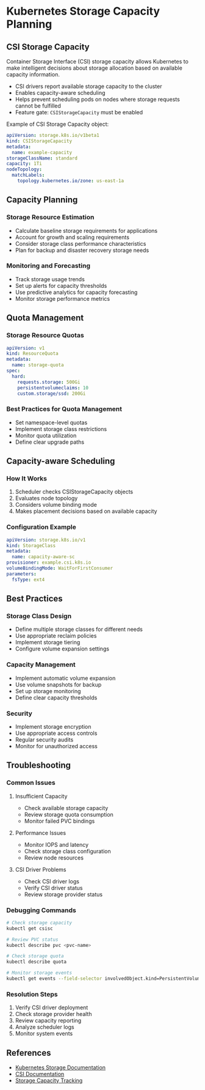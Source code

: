 # Kubernetes Storage Capacity Planning

## CSI Storage Capacity

Container Storage Interface (CSI) storage capacity allows Kubernetes to make intelligent decisions about storage allocation based on available capacity information.

- CSI drivers report available storage capacity to the cluster
- Enables capacity-aware scheduling
- Helps prevent scheduling pods on nodes where storage requests cannot be fulfilled
- Feature gate: `CSIStorageCapacity` must be enabled

Example of CSI Storage Capacity object:
```yaml
apiVersion: storage.k8s.io/v1beta1
kind: CSIStorageCapacity
metadata:
  name: example-capacity
storageClassName: standard
capacity: 1Ti
nodeTopology:
  matchLabels:
    topology.kubernetes.io/zone: us-east-1a
```

## Capacity Planning

### Storage Resource Estimation
- Calculate baseline storage requirements for applications
- Account for growth and scaling requirements
- Consider storage class performance characteristics
- Plan for backup and disaster recovery storage needs

### Monitoring and Forecasting
- Track storage usage trends
- Set up alerts for capacity thresholds
- Use predictive analytics for capacity forecasting
- Monitor storage performance metrics

## Quota Management

### Storage Resource Quotas
```yaml
apiVersion: v1
kind: ResourceQuota
metadata:
  name: storage-quota
spec:
  hard:
    requests.storage: 500Gi
    persistentvolumeclaims: 10
    custom.storage/ssd: 200Gi
```

### Best Practices for Quota Management
- Set namespace-level quotas
- Implement storage class restrictions
- Monitor quota utilization
- Define clear upgrade paths

## Capacity-aware Scheduling

### How It Works
1. Scheduler checks CSIStorageCapacity objects
2. Evaluates node topology
3. Considers volume binding mode
4. Makes placement decisions based on available capacity

### Configuration Example
```yaml
apiVersion: storage.k8s.io/v1
kind: StorageClass
metadata:
  name: capacity-aware-sc
provisioner: example.csi.k8s.io
volumeBindingMode: WaitForFirstConsumer
parameters:
  fsType: ext4
```

## Best Practices

### Storage Class Design
- Define multiple storage classes for different needs
- Use appropriate reclaim policies
- Implement storage tiering
- Configure volume expansion settings

### Capacity Management
- Implement automatic volume expansion
- Use volume snapshots for backup
- Set up storage monitoring
- Define clear capacity thresholds

### Security
- Implement storage encryption
- Use appropriate access controls
- Regular security audits
- Monitor for unauthorized access

## Troubleshooting

### Common Issues
1. Insufficient Capacity
   - Check available storage capacity
   - Review storage quota consumption
   - Monitor failed PVC bindings

2. Performance Issues
   - Monitor IOPS and latency
   - Check storage class configuration
   - Review node resources

3. CSI Driver Problems
   - Check CSI driver logs
   - Verify CSI driver status
   - Review storage provider status

### Debugging Commands
```bash
# Check storage capacity
kubectl get csisc

# Review PVC status
kubectl describe pvc <pvc-name>

# Check storage quota
kubectl describe quota

# Monitor storage events
kubectl get events --field-selector involvedObject.kind=PersistentVolumeClaim
```

### Resolution Steps
1. Verify CSI driver deployment
2. Check storage provider health
3. Review capacity reporting
4. Analyze scheduler logs
5. Monitor system events

## References
- [Kubernetes Storage Documentation](https://kubernetes.io/docs/concepts/storage/)
- [CSI Documentation](https://kubernetes-csi.github.io/docs/)
- [Storage Capacity Tracking](https://kubernetes.io/docs/concepts/storage/storage-capacity/)
